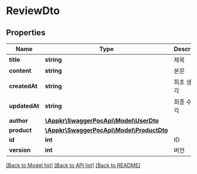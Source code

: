 # ReviewDto

## Properties
Name | Type | Description | Notes
------------ | ------------- | ------------- | -------------
**title** | **string** | 제목 | 
**content** | **string** | 본문 | 
**createdAt** | **string** | 최초 생성 시각 | [optional] 
**updatedAt** | **string** | 최종 수정 시각 | [optional] 
**author** | [**\Appkr\SwaggerPocApi\Model\UserDto**](UserDto.md) |  | [optional] 
**product** | [**\Appkr\SwaggerPocApi\Model\ProductDto**](ProductDto.md) |  | [optional] 
**id** | **int** | ID | [optional] 
**version** | **int** | 버전 | [optional] 

[[Back to Model list]](../README.md#documentation-for-models) [[Back to API list]](../README.md#documentation-for-api-endpoints) [[Back to README]](../README.md)


